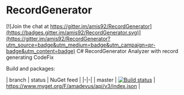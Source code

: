 # RecordGenerator

[![Join the chat at https://gitter.im/amis92/RecordGenerator](https://badges.gitter.im/amis92/RecordGenerator.svg)](https://gitter.im/amis92/RecordGenerator?utm_source=badge&utm_medium=badge&utm_campaign=pr-badge&utm_content=badge)
C# RecordGenerator Analyzer with record generating CodeFix


Build and packages:

| branch | status | NuGet feed |
|-|-|
| master | [![Build status](https://ci.appveyor.com/api/projects/status/6bbt08pii32x13pd/branch/master?svg=true)](https://ci.appveyor.com/project/amis92/recordgenerator/branch/master) | https://www.myget.org/F/amadevus/api/v3/index.json |
